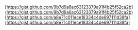 [https://gist.github.com/9b7d9a6ac63123379a91f4b25f52ca2b](https://gist.github.com/9b7d9a6ac63123379a91f4b25f52ca2b)
[https://gist.github.com/a8e71c011ece18334c4de697111d38fa](https://gist.github.com/a8e71c011ece18334c4de697111d38fa)
